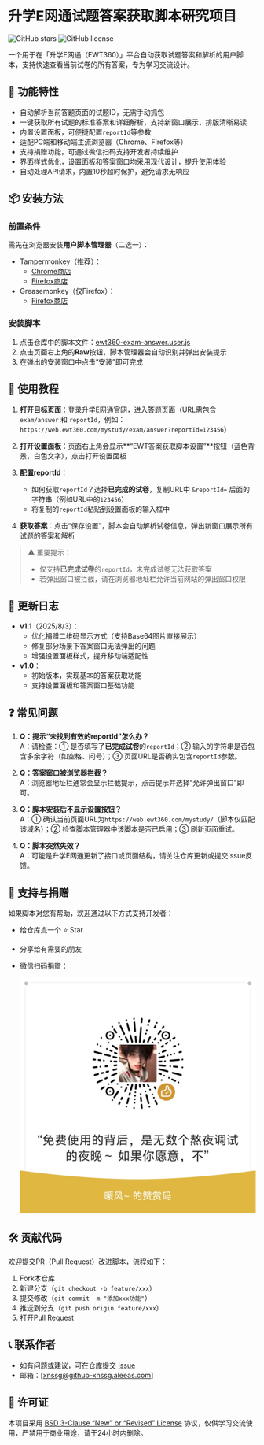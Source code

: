 # 升学E网通试题答案获取脚本研究项目

![GitHub stars](https://img.shields.io/github/stars/[xnssg]/[ewt360-answer-script]?style=social)
![GitHub license](https://img.shields.io/github/license/[xnssg]/[ewt360-answer-script])

一个用于在「升学E网通（EWT360）」平台自动获取试题答案和解析的用户脚本，支持快速查看当前试卷的所有答案，专为学习交流设计。


## 📌 功能特性
- 自动解析当前答题页面的试题ID，无需手动抓包
- 一键获取所有试题的标准答案和详细解析，支持新窗口展示，排版清晰易读
- 内置设置面板，可便捷配置`reportId`等参数
- 适配PC端和移动端主流浏览器（Chrome、Firefox等）
- 支持捐赠功能，可通过微信扫码支持开发者持续维护
- 界面样式优化，设置面板和答案窗口均采用现代设计，提升使用体验
- 自动处理API请求，内置10秒超时保护，避免请求无响应


## 📦 安装方法

### 前置条件
需先在浏览器安装**用户脚本管理器**（二选一）：
- Tampermonkey（推荐）：
  - [Chrome商店](https://chrome.google.com/webstore/detail/tampermonkey/dhdgffkkebhmkfjojejmpbldmpobfkfo)
  - [Firefox商店](https://addons.mozilla.org/zh-CN/firefox/addon/tampermonkey/)
- Greasemonkey（仅Firefox）：
  - [Firefox商店](https://addons.mozilla.org/zh-CN/firefox/addon/greasemonkey/)


### 安装脚本
1. 点击仓库中的脚本文件：[ewt360-exam-answer.user.js](https://github.com/[xnssg]/[ewt360-answer-script]/blob/main/ewt360-exam-answer.user.js)
2. 点击页面右上角的**Raw**按钮，脚本管理器会自动识别并弹出安装提示
3. 在弹出的安装窗口中点击“安装”即可完成


## 🚀 使用教程
1. **打开目标页面**：登录升学E网通官网，进入答题页面（URL需包含 `exam/answer` 和 `reportId`，例如：`https://web.ewt360.com/mystudy/exam/answer?reportId=123456`）
   
2. **打开设置面板**：页面右上角会显示**“EWT答案获取脚本设置”**按钮（蓝色背景，白色文字），点击打开设置面板

3. **配置reportId**：
   - 如何获取`reportId`？选择**已完成的试卷**，复制URL中 `&reportId=` 后面的字符串（例如URL中的`123456`）
   - 将复制的`reportId`粘贴到设置面板的输入框中

4. **获取答案**：点击“保存设置”，脚本会自动解析试卷信息，弹出新窗口展示所有试题的答案和解析


> ⚠️ 重要提示：
> - 仅支持**已完成试卷**的`reportId`，未完成试卷无法获取答案
> - 若弹出窗口被拦截，请在浏览器地址栏允许当前网站的弹出窗口权限


## 📝 更新日志
- **v1.1**（2025/8/3）：
  - 优化捐赠二维码显示方式（支持Base64图片直接展示）
  - 修复部分场景下答案窗口无法弹出的问题
  - 增强设置面板样式，提升移动端适配性
- **v1.0**：
  - 初始版本，实现基本的答案获取功能
  - 支持设置面板和答案窗口基础功能


## ❓ 常见问题
1. **Q：提示“未找到有效的reportId”怎么办？**  
   A：请检查：① 是否填写了**已完成试卷**的`reportId`；② 输入的字符串是否包含多余字符（如空格、问号）；③ 页面URL是否确实包含`reportId`参数。

2. **Q：答案窗口被浏览器拦截？**  
   A：浏览器地址栏通常会显示拦截提示，点击提示并选择“允许弹出窗口”即可。

3. **Q：脚本安装后不显示设置按钮？**  
   A：① 确认当前页面URL为`https://web.ewt360.com/mystudy/`（脚本仅匹配该域名）；② 检查脚本管理器中该脚本是否已启用；③ 刷新页面重试。

4. **Q：脚本突然失效？**  
   A：可能是升学E网通更新了接口或页面结构，请关注仓库更新或提交Issue反馈。


## 🤝 支持与捐赠
如果脚本对您有帮助，欢迎通过以下方式支持开发者：
- 给仓库点一个 ⭐️ Star
- 分享给有需要的朋友
- 微信扫码捐赠：

  ![微信捐赠二维码](donation-wechat.png)  <!-- 若添加二维码图片，需先上传图片到仓库根目录 -->


## 🛠️ 贡献代码
欢迎提交PR（Pull Request）改进脚本，流程如下：
1. Fork本仓库
2. 新建分支（`git checkout -b feature/xxx`）
3. 提交修改（`git commit -m "添加xxx功能"`）
4. 推送到分支（`git push origin feature/xxx`）
5. 打开Pull Request


## 📞 联系作者
- 如有问题或建议，可在仓库提交 [Issue](https://github.com/[xnssg]/[ewt360-answer-script]/issues)
- 邮箱：[xnssg@github-xnssg.aleeas.com]


## 📜 许可证
本项目采用 [BSD 3-Clause “New” or “Revised” License](LICENSE) 协议，仅供学习交流使用，严禁用于商业用途，请于24小时内删除。
